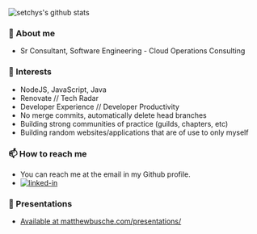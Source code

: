 <p align="left">
  <img src="https://github-readme-stats.vercel.app/api?username=mrbusche&show_icons=true&theme=algolia&count_private=true" alt="setchys's github stats">
</p>

### 📖 About me

- Sr Consultant, Software Engineering - Cloud Operations Consulting

### 🔭 Interests

- NodeJS, JavaScript, Java
- Renovate // Tech Radar
- Developer Experience // Developer Productivity
- No merge commits, automatically delete head branches
- Building strong communities of practice (guilds, chapters, etc)
- Building random websites/applications that are of use to only myself

### 📫 How to reach me

- You can reach me at the email in my Github profile.
- [<img alt="linked-in" src="https://img.shields.io/badge/linkedin-%230077B5.svg?&style=for-the-badge&logo=linkedin&logoColor=white" />](https://www.linkedin.com/in/mrbusche)

### 🎤 Presentations

- [Available at matthewbusche.com/presentations/](https://matthewbusche.com/presentations/)


<!--
**mrbusche/mrbusche** is a ✨ _special_ ✨ repository because its `README.md` (this file) appears on your GitHub profile.

Here are some ideas to get you started:

- 🔭 I’m currently working on ...
- 🌱 I’m currently learning ...
- 👯 I’m looking to collaborate on ...
- 🤔 I’m looking for help with ...
- 💬 Ask me about ...
- 📫 How to reach me: ...
- 😄 Pronouns: ...
- ⚡ Fun fact: ...
-->
